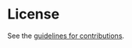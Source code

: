 # License

See the
[guidelines for contributions](https://github.com/mnot/avoiding-internet-centralization/blob/main/CONTRIBUTING.md).
